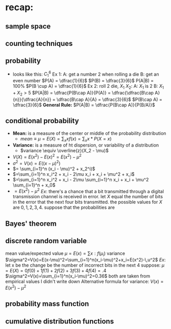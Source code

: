 # recap:
## sample space
## counting techniques
## probability
- looks like this: $C_1^6$ 
	Ex 1: 
		A: get a number 2 when rolling a die
		B: get an even number
		$P(A) = \dfrac{1}{6}$
		$P(B) = \dfrac{3}{6}$ 
		P(A|B) = 100%
		$P(B \cup A) = \dfrac{1}{6}$
	Ex 2:
		roll 2 die, $X_1$ $X_2$:
		A: $X_1$ is 2
		B: $X_1 + X_2 > 5$ 
		$P(A|B) = \dfrac{P(B\cap A)}{P(A)} = \dfrac{\dfrac{B\cap A}{n}}{\dfrac{A}{n}} = \dfrac{B\cap A}{A} = \dfrac{3}{6}$ 
		$P(B\cap A) = \dfrac{3}{6}$ 
	**General Rule:** $P(A|B) = \dfrac{P(B\cap A)}{P(B/A)}$  
## conditional probability
- **Mean:** is a measure of the center or middle of the probability distribution
	- $mean \equiv \mu = E(X) = \sum _x xf(x) = \sum _x x * P(X = x)$ 
- **Variance:** is a measure of ht dispersion, or variability of a distribution
	- $variance \equiv \overline{z}(X_2 - \mu)$ 
- $V(X)=E(x^2) - E(x)^2 = E(x^2)- \mu^2$ 
- $\sigma^2 = V(x) = E((x-\mu)^2)$
- $= \sum_{i=1}^n (x_i - \mu)^2 + x_2^i)$
- $=\sum_{i=1}^n x_i^2 + x_i - 2\mu x_i + x_i + \mu^2 + x_i$
- $=\sum_{i=1}^n x_i^2 + x_i - 2\mu \sum_{i=1}^n x_i + x_i + \mu^2 \sum_{i=1}^n + x_0$
- $=E(x^2) - \mu^2$
$Ex:$
	there's a chance that a bit transmitted through a digital transmission channel is received in error. let $X$ equal the number of bits in the error that the next four bits transmitted. the possible values for $X$ are ${0,1,2,3,4}$. suppose that the probabilities are
## Bayes' theorem
## discrete random variable
mean value/expected value
$\mu = E(x)=\sum x: f(\mu_i)$ 
variance
$\sigma^2=V(x)=E(x-\mu)^2=\sum_{i=1}^n(x_i-\mu)^2+x_i=E(x^2)-\,u^2$ 
$Ex:$
let x be the change be the number of incorrect bits in the next 4
suppose:
$\mu = E(X)=0f(0)+1f(1)+2f(2)+3f(3)+4f(4)=.4$ 
$\sigma^2=V(x)=\sum_{i=1}^n(x_i-\mu)^2=0.36$ 
	both are taken from empirical values I didn't write down
Alternative formula for variance:
$V(x)=E(x^2)-\mu^2$ 
## probability mass function
## cumulative distribution functions 